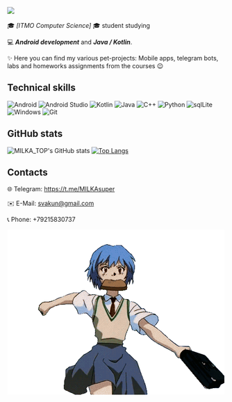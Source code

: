 ![](https://komarev.com/ghpvc/?username=MILKA-TOP&color=blueviolet)

🎓 *[ITMO Computer Science]* 🎓 student studying 

💻 ***Android development*** and ***Java / Kotlin***.

✨ Here you can find my various pet-projects: Mobile apps, telegram bots, labs and homeworks assignments from the courses 😉

## Technical skills

![Android](https://img.shields.io/badge/Android-3DDC84?style=for-the-badge&logo=android&logoColor=white)
![Android Studio](https://img.shields.io/badge/Android%20Studio-3DDC84.svg?style=for-the-badge&logo=android-studio&logoColor=white)
![Kotlin](https://img.shields.io/badge/kotlin-%230095D5.svg?style=for-the-badge&logo=kotlin&logoColor=white)
![Java](https://img.shields.io/badge/java-%23ED8B00.svg?style=for-the-badge&logo=java&logoColor=white)
![C++](https://img.shields.io/badge/c++-%2300599C.svg?style=for-the-badge&logo=c%2B%2B&logoColor=white)
![Python](https://img.shields.io/badge/python-3670A0?style=for-the-badge&logo=python&logoColor=ffdd54)
![sqlLite](https://img.shields.io/badge/SQLite-07405E?style=for-the-badge&logo=sqlite&logoColor=white)
![Windows](https://img.shields.io/badge/Windows-0078D6?style=for-the-badge&logo=windows&logoColor=white)
![Git](https://img.shields.io/badge/git-%23F05033.svg?style=for-the-badge&logo=git&logoColor=white)



## GitHub stats

![MILKA_TOP's GitHub stats](https://github-readme-stats.vercel.app/api?username=MILKA-TOP&theme=synthwave&show_icons=true) 
[![Top Langs](https://github-readme-stats.vercel.app/api/top-langs/?username=MILKA-TOP&layout=compact&theme=synthwave)](https://github.com/anuraghazra/github-readme-stats)

## Contacts

🌐 Telegram: https://t.me/MILKAsuper

✉️ E-Mail: svakun@gmail.com

📞 Phone: +79215830737

![](img/run.gif)
